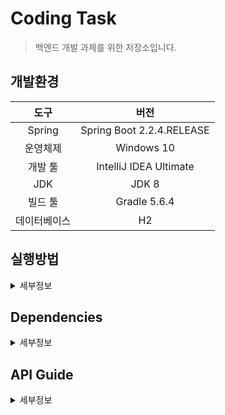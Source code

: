 # Coding Task

> 백엔드 개발 과제를 위한 저장소입니다.

## 개발환경
|도구|버전|
|:---:|:---:|
|Spring|Spring Boot 2.2.4.RELEASE
|운영체제|Windows 10|
|개발 툴|IntelliJ IDEA Ultimate|
|JDK|JDK 8|
|빌드 툴|Gradle 5.6.4|
|데이터베이스|H2|

## 실행방법
<details><summary>세부정보</summary>

* 준비사항.

    * `IntelliJ IDEA`와 같은 `IDE`

    * `JDK` (>= 1.8)

    * `Spring Boot` (>= 2.2.x)

* 저장소를 `clone`

    ```bash
    $ git clone https://github.com/mkshin96/Coding-Task.git
    ```
* `IntelliJ IDEA`에서 해당 프로젝트를 `Open`

    * 또는 터미널을 열어서 프로젝트 경로에 진입해서 다음 명령어를 실행.

    * `Windows 10`

        ```bash
        $ gradlew bootRun
        ```

    * `Linux`

        ```bash
        $ ./gradlew bootRun
        ```
</details>


## Dependencies
<details><summary>세부정보</summary>

* `Spring Web`

* `Spring Data JPA`

* `Spring Security`

* `JSON Web Token for Java(jjwt)`

* `JUnit Jupiter API`

* `H2 Database`

* `Lombok`

</details>

## API Guide
<details><summary>세부정보</summary>

* [Link](https://mkshin96.github.io/Coding-Task/)

</details>
